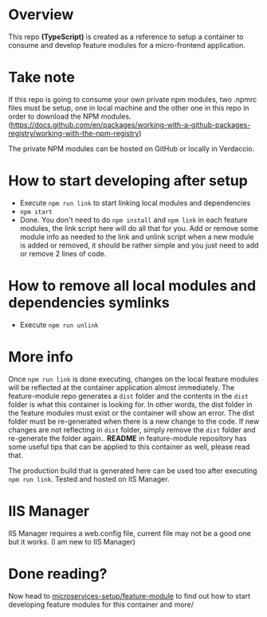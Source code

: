 # Overview

This repo **(TypeScript)** is created as a reference to setup a container to consume and develop feature modules for a micro-frontend application.

# Take note

If this repo is going to consume your own private npm modules, two .npmrc files must be setup, one in local machine and the other one in this repo in order to download the NPM modules. (https://docs.github.com/en/packages/working-with-a-github-packages-registry/working-with-the-npm-registry)

The private NPM modules can be hosted on GitHub or locally in Verdaccio.

# How to start developing after setup

- Execute `npm run link` to start linking local modules and dependencies
- `npm start`
- Done. You don't need to do `npm install` and `npm link` in each feature modules, the link script here will do all that for you. Add or remove some module info as needed to the link and unlink script when a new module is added or removed, it should be rather simple and you just need to add or remove 2 lines of code. 

# How to remove all local modules and dependencies symlinks

- Execute `npm run unlink`

# More info

Once `npm run link` is done executing, changes on the local feature modules will be reflected at the container application almost immediately. 
The feature-module repo generates a `dist` folder and the contents in the `dist` folder is what this container is looking for.
In other words, the dist folder in the feature modules must exist or the container will show an error.
The dist folder must be re-generated when there is a new change to the code. If new changes are not reflecting in `dist` folder, simply remove the `dist` folder and re-generate the folder again..
**README** in feature-module repository has some useful tips that can be applied to this container as well, please read that. 

The production build that is generated here can be used too after executing `npm run link`. Tested and hosted on IIS Manager.

# IIS Manager
IIS Manager requires a web.config file, current file may not be a good one but it works. (I am new to IIS Manager)

# Done reading?
Now head to [microservices-setup/feature-module](https://github.com/calvertwong/TS-generic-code/tree/microservices/microservices-setup/feature-module) to find out how to start developing feature modules for this container and more/


